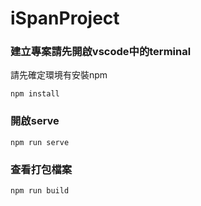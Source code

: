 # iSpanProject

### 建立專案請先開啟vscode中的terminal
請先確定環境有安裝npm


```
npm install
```

### 開啟serve
```
npm run serve
```

### 查看打包檔案
```
npm run build
```

